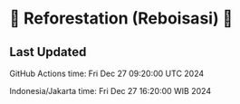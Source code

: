 
# 🌳 Reforestation (Reboisasi) 🌲

## Last Updated

GitHub Actions time: Fri Dec 27 09:20:00 UTC 2024

Indonesia/Jakarta time: Fri Dec 27 16:20:00 WIB 2024
